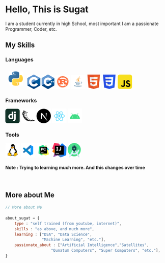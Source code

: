 
# Hello, This is <b>Sugat</b>

I am a student currently in high School, most important I am a passionate Programmer, Coder, etc.

## My Skills

### Languages
<p>
  <img src="./img/python.png" height="45px" style="margin : 10px;" alt="Python"/>
  <img src="./img/c.png" height="45px" alt="C"/>
  <img src="./img/cpp.png" height="45px" alt="C++"/>
  <img src="./img/rust.png" height="45px" alt="Rust"/>
  <img src="./img/java.svg" height="45px" alt="Java"/>
  <img src="./img/html5.svg" height="45px" alt="HTML5"/>
  <img src="./img/css3.svg" height="45px" alt="CSS3"/>
  <img src="./img/javascript.svg" height="45px" alt="JavaScript"/>
</p>

### Frameworks
<p>
  <img src="./img/django.svg" height="45px" alt="Django"/>
  <img src="./img/flask.png" height="45px" alt="Flask"/>
  <img src="./img/nextjs.png" height="45px" alt="Next.js"/>
  <img src="./img/react.svg" height="45px" alt="React"/>
  <img src="./img/android.svg" height="45px" alt="Android"/>
</p>

### Tools

<p>
  <img src="./img/linux.png" height="45px" alt="Linux"/>
  <img src="./img/vscode.svg" height="45px" alt="VS Code"/>
  <img src="./img/pycharm.svg" height="45px" alt="PyCharm"/>
  <img src="./img/Intellij-Idea.svg" height="45px" alt="IntelliJ IDEA"/>
  <img src="./img/as.png" height="45px" alt="Android Studio"/>
</p>

#### Note : Trying to learning much more. And this changes over time

<br/>

## More about Me
```javascript
// More about Me

about_sugat = {
    type : "self trained (from youtube, internet)",
    skills : "as above, and much more",
    learning : ["DSA", "Data Science",
                "Machine Learning", "etc."], 
    passionate_about : ["Artificial Intelligence","Satellites",
                    "Qunatum Computers", "Super Computers", "etc."], 
}
```

